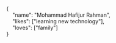 {  
&nbsp;&nbsp;&nbsp;&nbsp;"name": "Mohammad Hafijur Rahman",  
&nbsp;&nbsp;&nbsp;&nbsp;"likes": ["learning new technology"],  
&nbsp;&nbsp;&nbsp;&nbsp;"loves": ["family"]  
}
